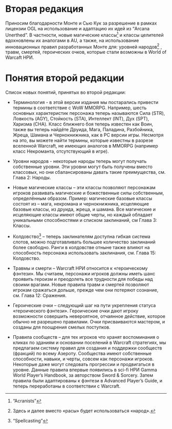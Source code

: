 # Вторая редакция
Приносим благодарности Монте и Сью Кук за разрешение в рамках лицензии OGL на использование и адаптацию их идей из “Arcana Unerthed”. В частности, новые магические классы[^arc] и классы целителей вдохновлены их аналогами в AU, а также, на использование инновационных правил разработанных Монте для: уровней народов[^race] , травм, смертей, героических очков, которые стали возможны в World of Warcaft НРИ.

# Понятия второй редакции
Список новых понятий, принятых во второй редакции:

* Терминология - в этой версии издания мы постарались привести термины в соответствие с WoW MMORPG. Например, шесть основных характеристик персонажа теперь называются Сила (STR), Ловкость (AGY), Стойкость (STA), Интеллект (INT), Дух (SPT), Харизма (CHA). Класс ближнего боя теперь известен как Воин, также вы теперь найдёте Друида, Мага, Паладина, Разбойника, Жреца, Шамана и Чернокнижника, как в PC версии игры. Несмотря на это, вы можете найти термины, которые известны в разрезе вселенной Warcraft, не имеющих аналогов в MMORPG (например класс Некроманта, отсутствующий в игре).

* Уровни народов - некоторые народы теперь могут получать собственные уровни. Эти уровни могут быть получены вместо классовых, но они сбалансированы давать такие преимущества, см. Глава 2: Народы.

* Новые магические классы – эти классы позволяют персонажам игроков развивать магические и божественные силы собственным, определённым образом. Пример: магические базовые классы состоят из – мага, некромана и чернокнижника, исцеляющие базовые классы, из друида, жреца, и шамана. Все магические и исцеляющие классы имеют общие черты, но каждый обладает уникальными способностями и списком заклинаний, см Глава 3: Классы.

* Колдовство[^spelcast]  – теперь заклинателям доступна гибкая система слотов, можно подготавливать большее количество заклинаний более свободно. Ранги в колдовстве отныне также влияют на способность персонажа использовать заклинания, см. Глава 15: Колдовство.

* Травмы и смерти – Warcraft НРИ относится к «героическому фэнтези». Мы считаем, персонажи игроков должны иметь шанс проявить героизм и преодолеть все трудности для победы над своими врагами. Новые правила травм и смертей позволяют игрокам сражаться дольше, прежде чем они потеряют сознание, см. Глава 12: Сражения.

* Героические очки – следующий шаг на пути укрепления статуса «героического фэнтези». Героические очки дают игроку возможности совершить невероятное, отчаянное действие, которое обычно не разрешено правилами. Очки присваиваются мастером, и созданы для поощрения смелых поступков.

*  Правила сообществ – для тех игроков что хранят воспоминания о кликах по зданиям и основании поселений в Warcraft стратегиях, мы предлагаем систему правил для создания и поддержки сообществ (фракций) по всему Азероту. Сообщества имеют собственные способности, навыки, и черты, совсем как персонажи игроков. Некоторые даже могут следовать прогрессии и продвигаться в уровне. Данные правила впервые появились в sci-fi НРИ Gamma World Player’s Handbook, за авторством Sword & Sorcery. Затем правила были адаптированы к фэнтези в Advanced Player’s Guide, и теперь переработаны в соответствии с Warcraft. 

[^arc]: “Acranists”
[^race]: Здесь и далее вместо «расы» будет использоваться «народ».
[^spelcast]: “Spellcasting”